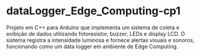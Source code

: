 # dataLogger_Edge_Computing-cp1
Projeto em C++ para Arduino que implementa um sistema de coleta e exibição de dados utilizando fotoresistor, buzzer, LEDs e display LCD. O sistema registra a intensidade luminosa e fornece alertas visuais e sonoros, funcionando como um data logger em ambiente de Edge Computing.
